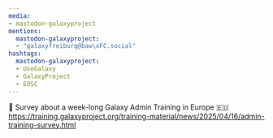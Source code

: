 ```yaml
---
media:
- mastodon-galaxyproject
mentions:
  mastodon-galaxyproject:
  - "galaxyfreiburg@baw\xFC.social"
hashtags:
  mastodon-galaxyproject:
  - UseGalaxy
  - GalaxyProject
  - EOSC
---
```

🚀 Survey about a week-long Galaxy Admin Training in Europe 🇪🇺
https://training.galaxyproject.org/training-material/news/2025/04/16/admin-training-survey.html